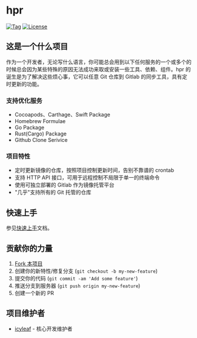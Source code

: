 # hpr

[![Tag](https://img.shields.io/github/tag/icyleaf/hpr.svg)](https://github.com/icyleaf/hpr/releases)
[![License](https://img.shields.io/github/license/icyleaf/hpr.svg)](https://github.com/icyleaf/hpr/blob/master/LICENSE)

## 这是一个什么项目

作为一个开发者，无论写什么语言，你可能总会用到以下任何服务的一个或多个的时候总会因为某些特殊的原因无法成功来取或安装一些工具、依赖、组件。hpr 的诞生是为了解决这些烦心事，它可以任意 Git 仓库到 Gitlab 的同步工具，具有定时更新的功能。

### 支持优化服务

- Cocoapods、Carthage、Swift Package
- Homebrew Formulae
- Go Package
- Rust(Cargo) Package
- Github Clone Serivice

### 项目特性

- 定时更新镜像的仓库，按照项目控制更新时间，告别不靠谱的 crontab
- 支持 HTTP API 接口，可用于远程控制不局限于单一的终端命令
- 使用可独立部署的 Gitlab 作为镜像托管平台
- "几乎"支持所有的 Git 托管的仓库

## 快速上手

参见[快速上手](quickstart.md)文档。

## 贡献你的力量

1. [Fork 本项目](https://github.com/icyleaf/hpr/fork)
2. 创建你的新特性/修复分支 (`git checkout -b my-new-feature`)
3. 提交你的代码 (`git commit -am 'Add some feature'`)
4. 推送分支到服务器 (`git push origin my-new-feature`)
5. 创建一个新的 PR

## 项目维护者

- [icyleaf](https://github.com/icyleaf) - 核心开发维护者
